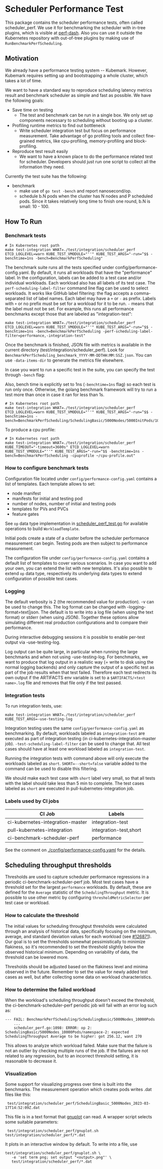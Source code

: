 # Scheduler Performance Test

This package contains the scheduler performance tests, often called scheduler_perf.
We use it for benchmarking the scheduler with in-tree plugins, which is visible at [perf-dash](https://perf-dash.k8s.io/#/?jobname=scheduler-perf-benchmark&metriccategoryname=Scheduler&metricname=BenchmarkPerfResults&Metric=SchedulingThroughput&Name=SchedulingBasic%2F5000Nodes%2Fnamespace-2&extension_point=not%20applicable&result=not%20applicable).
Also you can use it outside the Kubernetes repository with out-of-tree plugins by making use of `RunBenchmarkPerfScheduling`.

## Motivation

We already have a performance testing system -- Kubemark. However, Kubemark requires setting up and bootstrapping a whole cluster, which takes a lot of time.

We want to have a standard way to reproduce scheduling latency metrics result and benchmark scheduler as simple and fast as possible. We have the following goals:

- Save time on testing
  - The test and benchmark can be run in a single box.
    We only set up components necessary to scheduling without booting up a cluster.
- Profiling runtime metrics to find out bottleneck
  - Write scheduler integration test but focus on performance measurement.
    Take advantage of go profiling tools and collect fine-grained metrics,
    like cpu-profiling, memory-profiling and block-profiling.
- Reproduce test result easily
  - We want to have a known place to do the performance related test for scheduler.
    Developers should just run one script to collect all the information they need.

Currently the test suite has the following:

- benchmark
  - make use of `go test -bench` and report nanosecond/op.
  - schedule b.N pods when the cluster has N nodes and P scheduled pods. Since it takes relatively long time to finish one round, b.N is small: 10 - 100.

## How To Run

### Benchmark tests

```shell
# In Kubernetes root path
make test-integration WHAT=./test/integration/scheduler_perf ETCD_LOGLEVEL=warn KUBE_TEST_VMODULE="''" KUBE_TEST_ARGS="-run=^$$ -benchtime=1ns -bench=BenchmarkPerfScheduling"
```

The benchmark suite runs all the tests specified under config/performance-config.yaml.
By default, it runs all workloads that have the "performance" label. In the configuration,
labels can be added to a test case and/or individual workloads. Each workload also has
all labels of its test case. The `perf-scheduling-label-filter` command line flag can
be used to select workloads. It works like GitHub label filtering: the flag accepts
a comma-separated list of label names. Each label may have a `+` or `-` as prefix. Labels with
`+` or no prefix must be set for a workload for it to be run. `-` means that the label must not
be set. For example, this runs all performance benchmarks except those that are labeled
as "integration-test":
```shell
make test-integration WHAT=./test/integration/scheduler_perf ETCD_LOGLEVEL=warn KUBE_TEST_VMODULE="''" KUBE_TEST_ARGS="-run=^$$ -benchtime=1ns -bench=BenchmarkPerfScheduling -perf-scheduling-label-filter=performance,-integration-test"
```

Once the benchmark is finished, JSON file with metrics is available in the current directory (test/integration/scheduler_perf). Look for `BenchmarkPerfScheduling_benchmark_YYYY-MM-DDTHH:MM:SSZ.json`.
You can use `-data-items-dir` to generate the metrics file elsewhere.

In case you want to run a specific test in the suite, you can specify the test through `-bench` flag:

Also, bench time is explicitly set to 1ns (`-benchtime=1ns` flag) so each test is run only once.
Otherwise, the golang benchmark framework will try to run a test more than once in case it ran for less than 1s.

```shell
# In Kubernetes root path
make test-integration WHAT=./test/integration/scheduler_perf ETCD_LOGLEVEL=warn KUBE_TEST_VMODULE="''" KUBE_TEST_ARGS="-run=^$$ -benchtime=1ns -bench=BenchmarkPerfScheduling/SchedulingBasic/5000Nodes/5000InitPods/1000PodsToSchedule"
```

To produce a cpu profile:

```shell
# In Kubernetes root path
make test-integration WHAT=./test/integration/scheduler_perf KUBE_TIMEOUT="-timeout=3600s" ETCD_LOGLEVEL=warn KUBE_TEST_VMODULE="''" KUBE_TEST_ARGS="-run=^$$ -benchtime=1ns -bench=BenchmarkPerfScheduling -cpuprofile ~/cpu-profile.out"
```

### How to configure benchmark tests

Configuration file located under `config/performance-config.yaml` contains a list of templates.
Each template allows to set:
- node manifest
- manifests for initial and testing pod
- number of nodes, number of initial and testing pods
- templates for PVs and PVCs
- feature gates

See `op` data type implementation in [scheduler_perf_test.go](scheduler_perf_test.go) 
for available operations to build `WorkloadTemplate`.

Initial pods create a state of a cluster before the scheduler performance measurement can begin.
Testing pods are then subject to performance measurement.

The configuration file under `config/performance-config.yaml` contains a default list of templates to cover
various scenarios. In case you want to add your own, you can extend the list with new templates.
It's also possible to extend `op` data type, respectively its underlying data types
to extend configuration of possible test cases.

### Logging

The default verbosity is 2 (the recommended value for production). -v can be
used to change this. The log format can be changed with
-logging-format=text|json. The default is to write into a log file (when using
the text format) or stderr (when using JSON). Together these options allow
simulating different real production configurations and to compare their
performance.

During interactive debugging sessions it is possible to enable per-test output
via -use-testing-log.

Log output can be quite large, in particular when running the large benchmarks
and when not using -use-testing-log. For benchmarks, we want to produce that
log output in a realistic way (= write to disk using the normal logging
backends) and only capture the output of a specific test as part of the job
results when that test failed. Therefore each test redirects its own output if
the ARTIFACTS env variable is set to a `$ARTIFACTS/<test name>.log` file and
removes that file only if the test passed.


### Integration tests

To run integration tests, use:
```
make test-integration WHAT=./test/integration/scheduler_perf KUBE_TEST_ARGS=-use-testing-log
```

Integration testing uses the same `config/performance-config.yaml` as
benchmarking. By default, workloads labeled as `integration-test`
are executed as part of integration testing (in ci-kubernetes-integration-master job).
`-test-scheduling-label-filter` can be used to change that.
All test cases should have at least one workload labeled as `integration-test`.

Running the integration tests with command above will only execute the workloads labeled as `short`.
`SHORT=--short=false` variable added to the command can be used to disable this filtering.

We should make each test case with `short` label very small,
so that all tests with the label should take less than 5 min to complete.
The test cases labeled as `short` are executed in pull-kubernetes-integration job.

### Labels used by CI jobs

| CI Job                           | Labels                 |
|----------------------------------|------------------------|
| ci-kubernetes-integration-master | integration-test       |
| pull-kubernetes-integration      | integration-test,short |
| ci-benchmark-scheduler-perf      | performance            |

See the comment on [./config/performance-config.yaml](./config/performance-config.yaml) for the details.

## Scheduling throughput thresholds

Thresholds are used to capture scheduler performance regressions in a periodic ci-benchmark-scheduler-perf job. 
Most test cases have a threshold set for the largest `performance` workloads. 
By default, these are defined for the `Average` statistic of the `SchedulingThroughput` metric. 
It is possible to use other metric by configuring `thresholdMetricSelector` per test case or workload. 

### How to calculate the threshold

The initial values for scheduling throughput thresholds were calculated through an analysis of historical data, 
specifically focusing on the minimum, average, and standard deviation values for each workload 
(see [#126871](https://github.com/kubernetes/kubernetes/pull/126871)). 
Our goal is to set the thresholds somewhat pessimistically to minimize flakiness, 
so it's recommended to set the threshold slightly below the observed historical minimum. 
Depending on variability of data, the threshold can be lowered more. 

Thresholds should be adjusted based on the flakiness level and minima observed in the future. 
Remember to set the value for newly added test cases as well, 
but after collecting some data on workload characteristics.

### How to determine the failed workload

When the workload's scheduling throughput doesn't exceed the threshold, 
the ci-benchmark-scheduler-perf periodic job will fail with an error log such as:

```
--- FAIL: BenchmarkPerfScheduling/SchedulingBasic/5000Nodes_10000Pods
    ...
    scheduler_perf.go:1098: ERROR: op 2: SchedulingBasic/5000Nodes_10000Pods/namespace-2: expected SchedulingThroughput Average to be higher: got 256.12, want 270
```

This allows to analyze which workload failed. Make sure that the failure is not an outlier 
by checking multiple runs of the job. If the failures are not related to any regression, 
but to an incorrect threshold setting, it is reasonable to decrease it.

### Visualization

Some support for visualizing progress over time is built into the
benchmarks. The measurement operation which creates pods writes .dat files like
this:

     test/integration/scheduler_perf/SchedulingBasic_5000Nodes_2023-03-17T14:52:09Z.dat

This file is in a text format that [gnuplot](http://www.gnuplot.info/) can
read. A wrapper script selects some suitable parameters:

     test/integration/scheduler_perf/gnuplot.sh test/integration/scheduler_perf/*.dat

It plots in an interactive window by default. To write into a file, use

    test/integration/scheduler_perf/gnuplot.sh \
       -e 'set term png; set output "<output>.png"' \
       test/integration/scheduler_perf/*.dat
